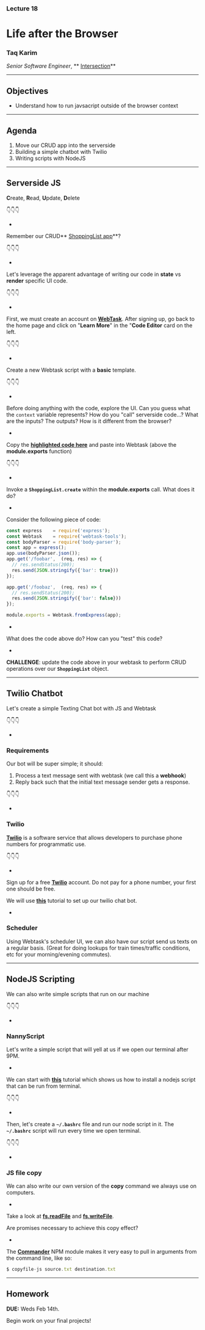 ### Lecture 18
#  Life after the Browser
### Taq Karim

*Senior Software Engineer*, ** [Intersection](https://www.intersection.com/)**

---

## Objectives

* Understand how to run javsacript outside of the browser context
---


## Agenda

1. Move our CRUD app into the serverside
2. Building a simple chatbot with Twilio
3. Writing scripts with NodeJS

---

## Serverside JS

**C**reate, **R**ead, **U**pdate, **D**elete

👇👇👇

-

Remember our CRUD** [ShoppingList app](https://github.com/mottaquikarim/JavaScriptDevelopmentRemote/tree/master/Lecture_17/class_notes/crud)**? 

👇👇👇

-

Let's leverage the apparent advantage of writing our code in **state** vs **render** specific UI code.

👇👇👇

-

First, we must create an account on **[WebTask](https://webtask.io/)**. After signing up, go back to the home page and click on "**Learn More**" in the "**Code Editor** card on the left.

👇👇👇

-

Create a new Webtask script with a **basic** template.

👇👇👇

-

Before doing anything with the code, explore the UI. Can you guess what the `context` variable represents? How do you "call" serverside code...? What are the inputs? The outputs? How is it different from the browser?

-

Copy the **[highlighted code here](https://github.com/mottaquikarim/JavaScriptDevelopmentRemote/blob/master/Lecture_17/class_notes/crud/javascript/shoppinglist.js#L1,L91)** and paste into Webtask (above the **module.exports** function)

👇👇👇

-

Invoke a **`ShoppingList.create`** within the **module.exports** call. What does it do? 

-

Consider the following piece of code:

```js
const express    = require('express');
const Webtask    = require('webtask-tools');
const bodyParser = require('body-parser');
const app = express();
app.use(bodyParser.json());
app.get('/foobar',  (req, res) => {
  // res.sendStatus(200);
  res.send(JSON.stringify({'bar': true}))
});

app.get('/foobaz',  (req, res) => {
  // res.sendStatus(200);
  res.send(JSON.stringify({'bar': false}))
});

module.exports = Webtask.fromExpress(app);

```

-

What does the code above do? How can you "test" this code? 

-

**CHALLENGE**: update the code above in your webtask to perform CRUD operations over our **`ShoppingList`** object.


---


## Twilio Chatbot

Let's create a simple Texting Chat bot with JS and Webtask

👇👇👇

-

###  Requirements

Our bot will be super simple; it should:

1. Process a text message sent with webtask (we call this a **webhook**)
2. Reply back such that the initial text message sender gets a response.

👇👇👇

-

### Twilio

**[Twilio](https://www.twilio.com/)** is a software service that allows developers to purchase phone numbers for programmatic use.

👇👇👇

-

Sign up for a free **[Twilio](https://www.twilio.com/)** account. Do not pay for a phone number, your first one should be free.

We will use **[this](https://www.twilio.com/docs/quickstart/node/programmable-sms#sign-up-for-twilio-and-get-a-twilio-phone-number)** tutorial to set up our twilio chat bot.

-

### Scheduler

Using Webtask's scheduler UI, we can also have our script send us texts on a regular basis. (Great for doing lookups for train times/traffic conditions, etc for your morning/evening commutes).

---

## NodeJS Scripting

We can also write simple scripts that run on our machine

👇👇👇

-

### NannyScript

Let's write a simple script that will yell at us if we open our terminal after 9PM.

-

We can start with **[this](https://developer.atlassian.com/blog/2015/11/scripting-with-node/)**
tutorial which shows us how to install a nodejs script that can be run from terminal.

👇👇👇

-

Then, let's create a **`~/.bashrc`** file and run our node script in it. The **`~/.bashrc`** script will run every time we open terminal.

👇👇👇

-

### JS file copy

We can also write our own version of the **copy** command we always use on computers.

-

Take a look at **[fs.readFile](https://nodejs.org/api/fs.html#fs_fs_readfile_path_options_callback)** and **[fs.writeFile](https://nodejs.org/api/fs.html#fs_fs_writefile_file_data_options_callback)**.

Are promises necessary to achieve this copy effect?

-

The **[Commander](https://github.com/tj/commander.js)** NPM module makes it very easy to pull in arguments from the command line, like so:

```js
$ copyfile-js source.txt destination.txt
```


---

## Homework

**DUE:** Weds Feb 14th.

Begin work on your final projects!
